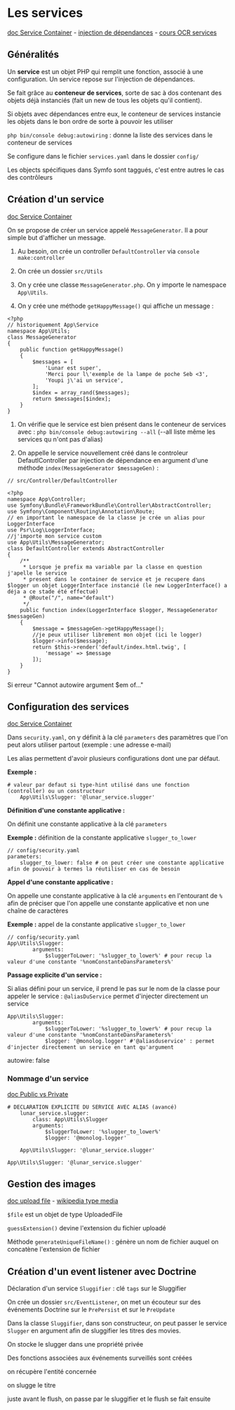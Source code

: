 # Les services

[doc Service Container](https://symfony.com/doc/current/service_container.html) - [injection de dépendances](https://putaindecode.io/fr/articles/php/injection-dependances/) - [cours OCR services](https://openclassrooms.com/fr/courses/2078536-developpez-votre-site-web-avec-le-framework-symfony2-ancienne-version/2080362-les-services-theorie-et-creation)

## Généralités

Un **service** est un objet PHP qui remplit une fonction, associé à une configuration. Un service repose sur l'injection de dépendances.

Se fait grâce au **conteneur de services**, sorte de sac à dos contenant des objets déjà instanciés (fait un new de tous les objets qu'il contient).

Si objets avec dépendances entre eux, le conteneur de services instancie les objets dans le bon ordre de sorte à pouvoir les utiliser

`php bin/console debug:autowiring` : donne la liste des services dans le conteneur de services

Se configure dans le fichier `services.yaml` dans le dossier `config/`

Les objects spécifiques dans Symfo sont taggués, c'est entre autres le cas des contrôleurs

## Création d'un service

[doc Service Container](https://symfony.com/doc/current/service_container.html)

On se propose de créer un service appelé `MessageGenerator`. Il a pour simple but d'afficher un message.

1. Au besoin, on crée un controller `DefaultController` via `console make:controller`

1. On crée un dossier `src/Utils`

1. On y crée une classe `MessageGenerator.php`. On y importe le namespace `App\Utils`.

1. On y crée une méthode `getHappyMessage()` qui affiche un message :

```
<?php
// historiquement App\Service
namespace App\Utils;
class MessageGenerator
{
    public function getHappyMessage()
    {
        $messages = [
            'Lunar est super',
            'Merci pour l\'exemple de la lampe de poche Seb <3',
            'Youpi j\'ai un service',
        ];
        $index = array_rand($messages);
        return $messages[$index];
    }
}
```

1. On vérifie que le service est bien présent dans le conteneur de services avec : `php bin/console debug:autowiring --all` (--all liste même les services qu n'ont pas d'alias)

1. On appelle le service nouvellement créé dans le controleur DefautlController par injection de dépendance en argument d'une méthode `index(MessageGenerator $messageGen)` :

```
// src/Controller/DefaultController

<?php
namespace App\Controller;
use Symfony\Bundle\FrameworkBundle\Controller\AbstractController;
use Symfony\Component\Routing\Annotation\Route;
// en important le namespace de la classe je crée un alias pour LoggerInterface
use Psr\Log\LoggerInterface;
//j'importe mon service custom
use App\Utils\MessageGenerator;
class DefaultController extends AbstractController
{
    /**
     * Lorsque je prefix ma variable par la classe en question j'apelle le service
     * present dans le container de service et je recupere dans $logger un objet LoggerInterface instancié (le new LoggerInterface() a déja a ce stade été effectué)
     * @Route("/", name="default")
     */
    public function index(LoggerInterface $logger, MessageGenerator $messageGen)
    {
        $message = $messageGen->getHappyMessage();
        //je peux utiliser librement mon objet (ici le logger)
        $logger->info($message);
        return $this->render('default/index.html.twig', [
            'message' => $message
        ]);
    }
}
```

Si erreur "Cannot autowire argument $em of..."

## Configuration des services

[doc Service Container](https://symfony.com/doc/current/service_container.html)

Dans `security.yaml`, on y définit à la clé `parameters` des paramètres que l'on peut alors utiliser partout (exemple : une adresse e-mail)

Les alias permettent d'avoir plusieurs configurations dont une par défaut.

**Exemple :**

```
# valeur par defaut si type-hint utilisé dans une fonction (controller) ou un constructeur
    App\Utils\Slugger: '@lunar_service.slugger'
```

**Définition d'une constante applicative :**

On définit une constante applicative à la clé `parameters`

**Exemple :** définition de la constante applicative `slugger_to_lower`

```
// config/security.yaml
parameters:
    slugger_to_lower: false # on peut créer une constante applicative afin de pouvoir à termes la réutiliser en cas de besoin
```

**Appel d'une constante applicative :**

On appelle une constante applicative à la clé `arguments` en l'entourant de `%` afin de préciser que l'on appelle une constante applicative et non une chaîne de caractères

**Exemple :** appel de la constante applicative `slugger_to_lower`

```
// config/security.yaml
App\Utils\Slugger:
        arguments:
            $sluggerToLower: '%slugger_to_lower%' # pour recup la valeur d'une constante '%nomConstanteDansParameters%'
```

**Passage explicite d'un service :**

Si alias défini pour un service, il prend le pas sur le nom de la classe pour appeler le service : `@aliasDuService` permet d'injecter directement un service

```
App\Utils\Slugger:
        arguments:
            $sluggerToLower: '%slugger_to_lower%' # pour recup la valeur d'une constante '%nomConstanteDansParameters%'
            $logger: '@monolog.logger' #'@aliasduservice' : permet d'injecter directement un service en tant qu'argument
```

autowire: false

### Nommage d'un service

[doc Public vs Private](https://symfony.com/doc/current/service_container.html#public-versus-private-services)

```
# DECLARATION EXPLICITE DU SERVICE AVEC ALIAS (avancé) 
    lunar_service.slugger:
        class: App\Utils\Slugger
        arguments:
            $sluggerToLower: '%slugger_to_lower%'
            $logger: '@monolog.logger'

    App\Utils\Slugger: '@lunar_service.slugger'

App\Utils\Slugger: '@lunar_service.slugger'
```

## Gestion des images

[doc upload file](https://symfony.com/doc/current/controller/upload_file.html) - [wikipedia type media](https://fr.wikipedia.org/wiki/Type_de_m%C3%A9dias)

`$file` est un objet de type UploadedFile

`guessExtension()` devine l'extension du fichier uploadé

Méthode `generateUniqueFileName()` : génère un nom de fichier auquel on concatène l'extension de fichier

## Création d'un event listener avec Doctrine

Déclaration d'un service `Sluggifier` : clé `tags` sur le Sluggifier

On crée un dossier `src/EventListener`, on met un écouteur sur des événements Doctrine sur le `PrePersist` et sur le `PreUpdate`

Dans la classe `Sluggifier`, dans son constructeur, on peut passer le service `Slugger` en argument afin de sluggifier les titres des movies.

On stocke le slugger dans une propriété privée

Des fonctions associées aux événements surveillés sont créées

on récupère l'entité concernée

on slugge le titre

juste avant le flush, on passe par le sluggifier et le flush se fait ensuite

